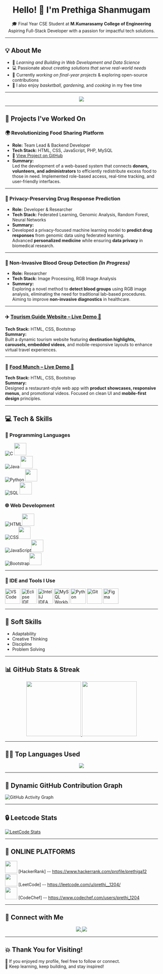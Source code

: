 <h1 align="center">Hello! 👋 I'm <strong>Prethiga Shanmugam</strong> </h1>

<p align="center">
  🎓 Final Year CSE Student at <strong>M.Kumarasamy College of Engineering</strong> <br>
   Aspiring Full-Stack Developer with a passion for impactful tech solutions.
</p>

---

## 💡 About Me  

- 📝 *Learning and Building in Web Development and Data Science*  
- 💻 Passionate about *creating solutions that serve real-world needs*    
- 🧠 Currently *working on final-year projects* & exploring open-source contributions  
- 🏀 I also enjoy *basketball, gardening,* and *cooking* in my free time  

---
<div align="center">
  <img src="https://readme-typing-svg.herokuapp.com?font=Roboto&color=E34F26%&size=28&center=true&vCenter=true&width=500&lines=Full+Stack+Developer+in+Training!;Building+Innovative+Projects.;Code.+Debug.+Deploy.+Repeat.;Learning+Never+Stops!">
</div>

---
## 🚀 Projects I've Worked On

### 🌍 Revolutionizing Food Sharing Platform  
- **Role:** Team Lead & Backend Developer  
- **Tech Stack:** HTML, CSS, JavaScript, PHP, MySQL
- 🔗 [View Project on GitHub](https://github.com/Prethigas/Food-Sharing-Project) 
- **Summary:**  
Led the development of a web-based system that connects **donors, volunteers, and administrators** to efficiently redistribute excess food to those in need. Implemented role-based access, real-time tracking, and user-friendly interfaces.

---

### 🧬 Privacy-Preserving Drug Response Prediction  
- **Role:** Developer & Researcher  
- **Tech Stack:** Federated Learning, Genomic Analysis, Random Forest, Neural Networks  
- **Summary:**  
- Developed a privacy-focused machine learning model to **predict drug responses** from genomic data using federated learning.  
Advanced **personalized medicine** while ensuring **data privacy** in biomedical research.

---

### 💉 Non-Invasive Blood Group Detection *(In Progress)*  
- **Role:** Researcher  
- **Tech Stack:** Image Processing, RGB Image Analysis  
- **Summary:**  
Exploring a novel method to **detect blood groups** using RGB image analysis, eliminating the need for traditional lab-based procedures.  
Aiming to improve **non-invasive diagnostics** in healthcare.

---

### ✈️ [Tourism Guide Website – Live Demo 🔗](https://prethiproject1.ccbp.tech)  
**Tech Stack:** HTML, CSS, Bootstrap  
**Summary:**  
Built a dynamic tourism website featuring **destination highlights, carousels, embedded videos**, and mobile-responsive layouts to enhance virtual travel experiences.

---

### 🍔 [Food Munch – Live Demo 🔗](https://prethiproject2.ccbp.tech)  
**Tech Stack:** HTML, CSS, Bootstrap  
**Summary:**  
Designed a restaurant-style web app with **product showcases, responsive menus**, and promotional videos. Focused on clean UI and **mobile-first design** principles.

---
## 💻 Tech & Skills  

### 🔧 Programming Languages  
![C](https://img.shields.io/badge/C-00599C?style=for-the-badge)
<img src="https://img.icons8.com/color/48/000000/c-programming.png" height="40"/><br>
![Java](https://img.shields.io/badge/Java-ED8B00?style=for-the-badge)
<img src="https://img.icons8.com/color/48/000000/java-coffee-cup-logo.png" height="40"/><br>
![Python](https://img.shields.io/badge/Python-3776AB?style=for-the-badge)
<img src="https://img.icons8.com/color/48/000000/python.png" height="40"/><br>
![SQL](https://img.shields.io/badge/SQL-CC2927?style=for-the-badge)
<img src="https://img.icons8.com/color/48/null/mysql-logo.png" height="40"/>


### 🌐 Web Development  
![HTML](https://img.shields.io/badge/HTML5-E34F26?style=for-the-badge)<img height="40" src="https://img.icons8.com/color/48/000000/html-5.png"/><br>
![CSS](https://img.shields.io/badge/CSS3-1572B6?style=for-the-badge)<img height="40" src="https://img.icons8.com/color/48/000000/css3.png"/><br>
![JavaScript](https://img.shields.io/badge/JavaScript-F7DF1E?style=for-the-badge)<img height="40" src="https://img.icons8.com/color/48/000000/javascript.png"/><br>
![Bootstrap](https://img.shields.io/badge/Bootstrap-563D7C?style=for-the-badge)<img height="40" src="https://img.icons8.com/color/48/000000/bootstrap.png"/> 
  
---

### 🚀 IDE and Tools I Use

<p align="left">
  <img src="https://img.icons8.com/color/48/000000/visual-studio-code-2019.png" alt="VS Code" height="50" width="50"/>
  <img src="https://img.icons8.com/officel/480/null/java-eclipse.png" alt="Eclipse IDE" height="50" width="50"/>
  <img src="https://img.icons8.com/color/48/000000/intellij-idea.png" alt="IntelliJ IDEA" height="50" width="50"/>
  <img src="https://img.icons8.com/fluency/48/000000/mysql-logo.png" alt="MySQL Workbench" height="50" width="50"/>
  <img src="https://img.icons8.com/color/48/000000/python.png" alt="Python" height="50" width="50"/>
  <img src="https://img.icons8.com/color/48/000000/git.png" alt="Git" height="50" width="50"/>
  <img src="https://img.icons8.com/color/48/000000/figma--v1.png" alt="Figma" height="50" width="50"/>
</p>

---

## 🔄 Soft Skills  
- Adaptability  
- Creative Thinking  
- Discipline  
- Problem Solving  

---

## 📊 GitHub Stats & Streak  

<div align="center">
  <a href="https://github.com/Prethigas">
    <img height="180em" src="https://github-readme-stats.vercel.app/api?username=Prethigas&show_icons=true&theme=tokyonight&count_private=true" />
    <img height="180em" src="https://github-readme-streak-stats.herokuapp.com/?user=Prethigas&theme=tokyonight" />
  </a>
</div>

---

## 🧑‍💻 Top Languages Used  
<div align="center">
  <a href="https://github.com/Prethigas">
    <img src="https://github-readme-stats.vercel.app/api/top-langs/?username=Prethigas&layout=compact&theme=radical" />
  </a>
</div>

---

## 🌈 Dynamic GitHub Contribution Graph  
![GitHub Activity Graph](https://github-readme-activity-graph.vercel.app/graph?username=Prethigas&theme=dracula&hide_border=true)

---
## 🔒 Leetcode Stats
[![LeetCode Stats](https://leetcard.jacoblin.cool/prethi__1204?theme=dark&font=Grenze)](https://leetcode.com/prethi__1204)

---
## 🔔 ONLINE PLATFORMS  

 <img height="40" src="https://img.icons8.com/?size=100&id=h5EUmNCXhSH0&format=png&color=000000"/> [HackerRank] -- https://www.hackerrank.com/profile/prethiga12 <br>
 <img height="40" src="https://img.icons8.com/?size=100&id=wDGo581Ea5Nf&format=png&color=000000"/> [LeetCode] -- https://leetcode.com/u/prethi__1204/ <br>
 <img height="40" src="https://img.icons8.com/?size=100&id=vAtJFm3hwtQw&format=png&color=000000"/> [CodeChef] -- https://www.codechef.com/users/prethi_1204 <br>

---
## 👥 Connect with Me  
<p align="center">
  <a href="https://www.linkedin.com/in/prethiga-s" target="_blank">
    <img src="https://img.shields.io/badge/LinkedIn-Connect-blue?style=for-the-badge&logo=linkedin" />
  </a>
  <a href="https://github.com/Prethigas" target="_blank">
    <img src="https://img.shields.io/badge/GitHub-Follow-181717?style=for-the-badge&logo=github" />
  </a>
</p>

---

## 💥 Thank You for Visiting!  
📱 If you enjoyed my profile, feel free to follow or connect.  
🎉 Keep learning, keep building, and stay inspired! 
